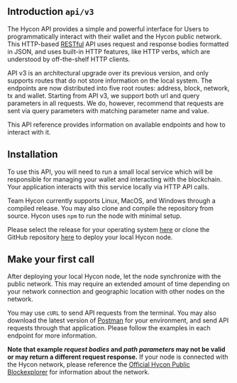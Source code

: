 ## Introduction `api/v3`

The Hycon API provides a simple and powerful interface for Users to programmatically interact with their wallet and the Hycon public network. This HTTP-based [RESTful](https://en.wikipedia.org/wiki/Representational_state_transfer) API uses request and response bodies formatted in JSON, and uses built-in HTTP features, like HTTP verbs, which are understood by off-the-shelf HTTP clients. 

API v3 is an architectural upgrade over its previous version, and only supports routes that do not store information on the local system. The endpoints are now distributed into five root routes: address, block, network, tx and wallet. Starting from API v3, we support both url and query parameters in all requests. We do, however, recommend that requests are sent via query parameters with matching parameter name and value.

This API reference provides information on available endpoints and how to interact with it.

## Installation

To use this API, you will need to run a small local service which will be responsible for managing your wallet and interacting with the blockchain. Your application interacts with this service locally via HTTP API calls.

Team Hycon currently supports Linux, MacOS, and Windows through a compiled release. You may also clone and compile the repository from source. Hycon uses `npm` to run the node with minimal setup.

Please select the release for your operating system [here](https://github.com/team-hycon/hycon-core/releases) or clone the GitHub repository [here](https://github.com/team-hycon/hycon-core) to deploy your local Hycon node.

## Make your first call

After deploying your local Hycon node, let the node synchronize with the public network. This may require an extended amount of time depending on your network connection and geographic location with other nodes on the network. 

You may use `cURL` to send API requests from the terminal. You may also download the latest version of [Postman](https://www.getpostman.com/) for your environment, and send API requests through that application. Please follow the examples in each endpoint for more information. 

**Note that example _request bodies_ and _path parameters_ may not be valid or may return a different request response.** If your node is connected with the Hycon network, please reference the [Official Hycon Public Blockexplorer](https://explorer.hycon.io) for information about the network.


